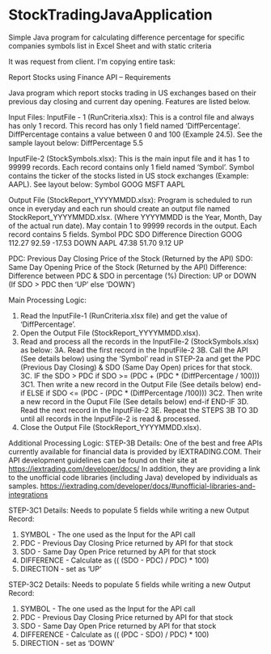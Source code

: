 # StockTradingJavaApplication
Simple Java program for calculating difference percentage for specific companies symbols list in Excel Sheet and with static criteria

It was request from client. I'm copying entire task:

Report Stocks using Finance API – Requirements

Java program which report stocks trading in US exchanges based on their previous day closing and current day opening.
Features are listed below.

Input Files:
InputFile - 1 (RunCriteria.xlsx): 
This is a control file and always has only 1 record. This record has only 1 field named ‘DiffPercentage’. 
DiffPercentage contains a value between 0 and 100 (Example 24.5). See the sample layout below: 
  DiffPercentage
  5.5

InputFile-2 (StockSymbols.xlsx):
This is the main input file and it has 1 to 99999 records. Each record contains only 1 field named ‘Symbol’.
Symbol contains the ticker of the stocks listed in US stock exchanges (Example: AAPL). See layout below:
Symbol
GOOG
MSFT
AAPL

Output File (StockReport_YYYYMMDD.xlsx):
Program is scheduled to run once in everyday and each run should create an output file named StockReport_YYYYMMDD.xlsx. (Where YYYYMMDD is the Year, Month, Day of the actual run date).
May contain 1 to 99999 records in the output. Each record contains 5 fields.
Symbol	 PDC	SDO	 Difference	 Direction
GOOG	 112.27	 92.59	   -17.53	 DOWN
AAPL	 47.38	 51.70	    9.12	 UP

PDC: Previous Day Closing Price of the Stock (Returned by the API)
SDO: Same Day Opening Price of the Stock (Returned by the API)
Difference: Difference between PDC & SDO in percentage (%)
Direction: UP or DOWN (If SDO > PDC then ‘UP’ else ‘DOWN’)

Main Processing Logic:
1. Read the InputFile-1 (RunCriteria.xlsx file) and get the value of ‘DiffPercentage’.
2. Open the Output File (StockReport_YYYYMMDD.xlsx).
3. Read and process all the records in the InputFile-2 (StockSymbols.xlsx) as below:
3A. Read the first record in the InputFile-2 
3B. Call the API (See details below) using the ‘Symbol’ read in STEP-2a and get the
 PDC (Previous Day Closing) & SDO (Same Day Open) prices for that stock.
3C. IF the SDO > PDC
       if  SDO >= (PDC + (PDC * (DiffPercentage / 100))) 
3C1.       Then write a new record in the Output File (See details below)
       end-if
    ELSE
       if SDO <= (PDC - (PDC * (DiffPercentage /100)))
3C2.       Then write a new record in the Ouput File (See details below)
       end-if
    END-IF
3D. Read the next record in the InputFile-2
3E. Repeat the STEPS 3B TO 3D until all records in the InputFile-2 is read & processed.
4. Close the Output File (StockReport_YYYYMMDD.xlsx).

Additional Processing Logic:
STEP-3B Details:
One of the best and free APIs currently available for financial data is provided by IEXTRADING.COM. 
Their API development guidelines can be found on their site at https://iextrading.com/developer/docs/
In addition, they are providing a link to the unofficial code libraries (including Java) developed by
individuals as samples. https://iextrading.com/developer/docs/#unofficial-libraries-and-integrations

STEP-3C1 Details:
Needs to populate 5 fields while writing a new Output Record:
1. SYMBOL - The one used as the Input for the API call
2. PDC - Previous Day Closing Price returned by API for that stock
3. SDO - Same Day Open Price returned by API for that stock
4. DIFFERENCE - Calculate as (( (SDO - PDC) / PDC) * 100)
5. DIRECTION - set as ‘UP’

STEP-3C2 Details:
Needs to populate 5 fields while writing a new Output Record:
1.	SYMBOL - The one used as the Input for the API call
2.	PDC - Previous Day Closing Price returned by API for that stock
3.	SDO - Same Day Open Price returned by API for that stock
4.	DIFFERENCE - Calculate as (( (PDC - SDO) / PDC) * 100)
5.	DIRECTION - set as ‘DOWN’

